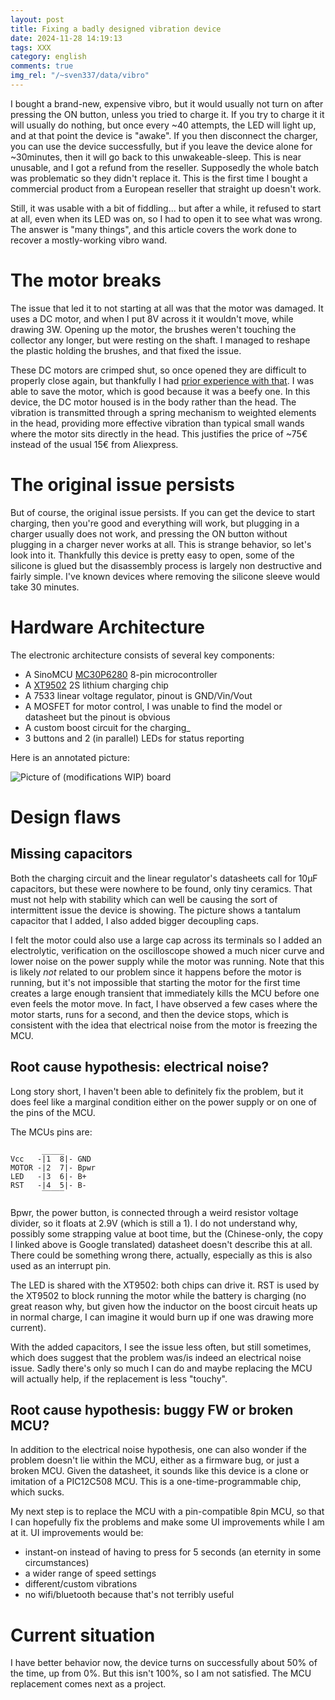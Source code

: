 ```yaml
---
layout: post
title: Fixing a badly designed vibration device
date: 2024-11-28 14:19:13
tags: XXX
category: english
comments: true
img_rel: "/~sven337/data/vibro"
---
```



I bought a brand-new, expensive vibro, but it would usually not turn on after pressing the ON button, unless you tried to charge it. If you try to charge it it will usually do nothing, but once every ~40 attempts, the LED will light up, and at that point the device is "awake". If you then disconnect the charger, you can use the device successfully, but if you leave the device alone for ~30minutes, then it will go back to this unwakeable-sleep.
This is near unusable, and I got a refund from the reseller. Supposedly the whole batch was problematic so they didn't replace it.
This is the first time I bought a commercial product from a European reseller that straight up doesn't work.

Still, it was usable with a bit of fiddling...
but after a while, it refused to start at all, even when its LED was on, so I had to open it to see what was wrong. The answer is "many things", and this article covers the work done to recover a mostly-working vibro wand.

# The motor breaks

The issue that led it to not starting at all was that the motor was damaged. It uses a DC motor, and when I put 8V across it it wouldn't move, while drawing 3W.
Opening up the motor, the brushes weren't touching the collector any longer, but were resting on the shaft. I managed to reshape the plastic holding the brushes, and that fixed the issue.

These DC motors are crimped shut, so once opened they are difficult to properly close again, but thankfully I had [prior experience with that](https://perso.aquilenet.fr/~sven337/francais/2024/08/26/Rparation-aspirateur-robot-Thomson-iBot2-THVC204RW-sarrte-avec-4-bips-courts.html).
I was able to save the motor, which is good because it was a beefy one. 
In this device, the DC motor housed is in the body rather than the head. The vibration is transmitted through a spring mechanism to weighted elements in the head, providing more effective vibration than typical small wands where the motor sits directly in the head. This justifies the price of ~75€ instead of the usual 15€ from Aliexpress.

# The original issue persists

But of course, the original issue persists. If you can get the device to start charging, then you're good and everything will work, but plugging in a charger usually does not work, and pressing the ON button without plugging in a charger never works at all.
This is strange behavior, so let's look into it. Thankfully this device is pretty easy to open, some of the silicone is glued but the disassembly process is largely non destructive and fairly simple. I've known devices where removing the silicone sleeve would take 30 minutes.


# Hardware Architecture

The electronic architecture consists of several key components:

- A SinoMCU [MC30P6280](/~sven337/data/vibro/MCU_datasheet.pdf) 8-pin microcontroller
- A [XT9502](https://www.datasheet4u.com/datasheet-pdf/Silinktek/XT9502/pdf.php?id=1316830) 2S lithium charging chip 
- A 7533 linear voltage regulator, pinout is GND/Vin/Vout
- A MOSFET for motor control, I was unable to find the model or datasheet but the pinout is obvious
- A custom boost circuit for the charging_
- 3 buttons and 2 (in parallel) LEDs for status reporting

Here is an annotated picture:

![Picture of (modifications WIP) board](board.jpg)

# Design flaws
   
    
## Missing capacitors 
   
   Both the charging circuit and the linear regulator's datasheets call for 10µF capacitors, but these were nowhere to be found, only tiny ceramics.
   That must not help with stability which can well be causing the sort of intermittent issue the device is showing.
   The picture shows a tantalum capacitor that I added, I also added bigger decoupling caps.

   I felt the motor could also use a large cap across its terminals so I added an electrolytic, verification on the oscilloscope showed a much nicer curve and lower noise on the power supply while the motor was running. Note that this is likely *not* related to our problem since it happens before the motor is running, but it's not impossible that starting the motor for the first time creates a large enough transient that immediately kills the MCU before one even feels the motor move. In fact, I have observed a few cases where the motor starts, runs for a second, and then the device stops, which is consistent with the idea that electrical noise from the motor is freezing the MCU.
   

## Root cause hypothesis: electrical noise?

Long story short, I haven't been able to definitely fix the problem, but it does feel like a marginal condition either on the power supply or on one of the pins of the MCU.

The MCUs pins are: 
```
       _____
Vcc   -|1  8|- GND
MOTOR -|2  7|- Bpwr
LED   -|3  6|- B+
RST   -|4  5|- B-
       ‾‾‾‾‾
``` 

Bpwr, the power button, is connected through a weird resistor voltage divider, so it floats at 2.9V (which is still a 1). I do not understand why, possibly some strapping value at boot time, but the (Chinese-only, the copy I linked above is Google translated) datasheet doesn't describe this at all.
There could be something wrong there, actually, especially as this is also used as an interrupt pin.

The LED is shared with the XT9502: both chips can drive it.
RST is used by the XT9502 to block running the motor while the battery is charging (no great reason why, but given how the inductor on the boost circuit heats up in normal charge, I can imagine it would burn up if one was drawing more current).


With the added capacitors, I see the issue less often, but still sometimes, which does suggest that the problem was/is indeed an electrical noise issue.
Sadly there's only so much I can do and maybe replacing the MCU will actually help, if the replacement is less "touchy".

## Root cause hypothesis: buggy FW or broken MCU?

In addition to the electrical noise hypothesis, one can also wonder if the problem doesn't lie within the MCU, either as a firmware bug, or just a broken MCU.
Given the datasheet, it sounds like this device is a clone or imitation of a PIC12C508 MCU. This is a one-time-programmable chip, which sucks.

My next step is to replace the MCU with a pin-compatible 8pin MCU, so that I can hopefully fix the problems and make some UI improvements while I am at it.
UI improvements would be:
- instant-on instead of having to press for 5 seconds (an eternity in some circumstances)
- a wider range of speed settings
- different/custom vibrations
- no wifi/bluetooth because that's not terribly useful

# Current situation

I have better behavior now, the device turns on successfully about 50% of the time, up from 0%. But this isn't 100%, so I am not satisfied. The MCU replacement comes next as a project.

<script>
    $(document).ready(function() {
        $("a[href$='.jpg'],a[href$='.jpeg'],a[href$='.png'],a[href$='.gif']").attr('rel', 'gallery').fancybox();
    });
</script>

